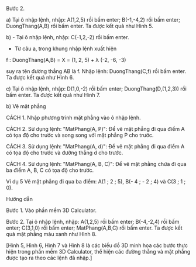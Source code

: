 Bước 2.

a) Tại ô nhập lệnh, nhập: A(1,2,5) rồi bấm enter; B(-1,-4,2) rồi bấm enter; DuongThang(A,B) rồi bấm enter. Ta được kết quả như Hình 5.

b) - Tại ô nhập lệnh, nhập: C(-1,2,-2) rồi bấm enter.
   - Từ câu a, trong khung nhập lệnh xuất hiện

f : DuongThang(A,B)
= X = (1, 2, 5) + λ (-2, -6, -3)

suy ra tên đường thẳng AB là f. Nhập lệnh: DuongThang(C,f) rồi bấm enter. Ta được kết quả như Hình 6.

c) Tại ô nhập lệnh, nhập: D(1,0,-2) rồi bấm enter; DuongThang(D,(1,2,3)) rồi bấm enter. Ta được kết quả như Hình 7.

b) Vẽ mặt phẳng

CÁCH 1. Nhập phương trình mặt phẳng vào ô nhập lệnh.

CÁCH 2. Sử dụng lệnh: "MatPhang(A, P)": Để vẽ mặt phẳng đi qua điểm A có tọa độ cho trước và song song với mặt phẳng P cho trước.

CÁCH 3. Sử dụng lệnh: "MatPhang(A, d)": Để vẽ mặt phẳng đi qua điểm A có tọa độ cho trước và đường thẳng d cho trước.

CÁCH 4. Sử dụng lệnh: "MatPhang(A, B, C)": Để vẽ mặt phẳng chứa đi qua ba điểm A, B, C có tọa độ cho trước.

Ví dụ 5 Vẽ mặt phẳng đi qua ba điểm:
A(1 ; 2 ; 5), B(- 4 ; - 2 ; 4) và C(3 ; 1 ; 0).

Hướng dẫn

Bước 1. Vào phần mềm 3D Calculator.

Bước 2. Tại ô nhập lệnh, nhập: A(1,2,5) rồi bấm enter; B(-4,-2,4) rồi bấm enter; C(3,1,0) rồi bấm enter; MatPhang(A,B,C) rồi bấm enter. Ta được kết quả mặt phẳng màu xanh như Hình 8.

[Hình 5, Hình 6, Hình 7 và Hình 8 là các biểu đồ 3D minh họa các bước thực hiện trong phần mềm 3D Calculator, thể hiện các đường thẳng và mặt phẳng được tạo ra theo các lệnh đã nhập.]